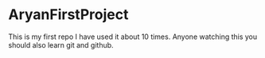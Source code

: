 # AryanFirstProject
This is my first repo
I have used it about 10 times.
Anyone watching this you should also learn git and github.
